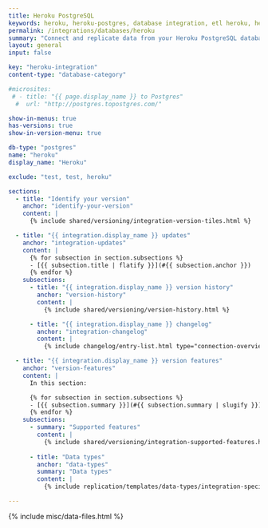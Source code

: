 ```yaml
---
title: Heroku PostgreSQL
keywords: heroku, heroku-postgres, database integration, etl heroku, heroku etl
permalink: /integrations/databases/heroku
summary: "Connect and replicate data from your Heroku PostgreSQL database using Stitch's Heroku integration."
layout: general
input: false

key: "heroku-integration"
content-type: "database-category"

#microsites:
 # - title: "{{ page.display_name }} to Postgres"
  #  url: "http://postgres.topostgres.com/"

show-in-menus: true
has-versions: true
show-in-version-menu: true

db-type: "postgres"
name: "heroku"
display_name: "Heroku"

exclude: "test, test, heroku"

sections:
  - title: "Identify your version"
    anchor: "identify-your-version"
    content: |
      {% include shared/versioning/integration-version-tiles.html %}

  - title: "{{ integration.display_name }} updates"
    anchor: "integration-updates"
    content: |
      {% for subsection in section.subsections %}
      - [{{ subsection.title | flatify }}](#{{ subsection.anchor }})
      {% endfor %}
    subsections:
      - title: "{{ integration.display_name }} version history"
        anchor: "version-history"
        content: |
          {% include shared/versioning/version-history.html %}

      - title: "{{ integration.display_name }} changelog"
        anchor: "integration-changelog"
        content: |
          {% include changelog/entry-list.html type="connection-overview" %}

  - title: "{{ integration.display_name }} version features"
    anchor: "version-features"
    content: |
      In this section:

      {% for subsection in section.subsections %}
      - [{{ subsection.summary }}](#{{ subsection.summary | slugify }})
      {% endfor %}
    subsections:
      - summary: "Supported features"
        content: |
          {% include shared/versioning/integration-supported-features.html type="version-comparison" feature-type="databases" %}
      
      - title: "Data types"
        anchor: "data-types"
        summary: "Data types"
        content: |
          {% include replication/templates/data-types/integration-specific-data-types.html specific-types=true display-intro=true %}

---
```

{% include misc/data-files.html %}